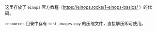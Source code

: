 这里存放了 `einops` 官方教程（https://einops.rocks/1-einops-basics/ ）的代码。

`resources` 目录中存有 `test_images.npy` 的压缩文件，直接解压即可使用。